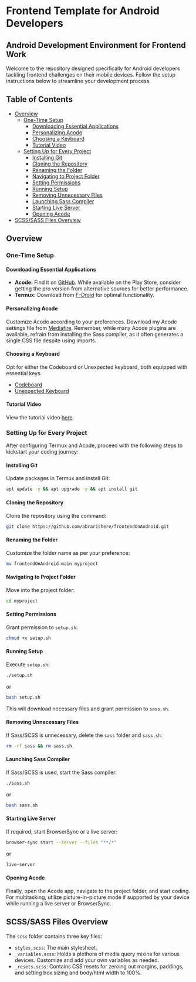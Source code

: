 # Frontend Template for Android Developers
## Android Development Environment for Frontend Work

Welcome to the repository designed specifically for Android developers tackling frontend challenges on their mobile devices. Follow the setup instructions below to streamline your development process.

## Table of Contents

- [Overview](#overview)
  - [One-Time Setup](#one-time-setup)
    - [Downloading Essential Applications](#downloading-essential-applications)
    - [Personalizing Acode](#personalizing-acode)
    - [Choosing a Keyboard](#choosing-a-keyboard)
    - [Tutorial Video](#tutorial-video)
  - [Setting Up for Every Project](#setting-up-for-every-project)
    - [Installing Git](#installing-git)
    - [Cloning the Repository](#cloning-the-repository)
    - [Renaming the Folder](#renaming-the-folder)
    - [Navigating to Project Folder](#navigating-to-project-folder)
    - [Setting Permissions](#setting-permissions)
    - [Running Setup](#running-setup)
    - [Removing Unnecessary Files](#removing-unnecessary-files)
    - [Launching Sass Compiler](#launching-sass-compiler)
    - [Starting Live Server](#starting-live-server)
    - [Opening Acode](#opening-acode)
- [SCSS/SASS Files Overview](#scsssass-files-overview)

## Overview

### One-Time Setup

#### Downloading Essential Applications

- **Acode:** Find it on [GitHub](https://github.com/deadlyjack/Acode). While available on the Play Store, consider getting the pro version from alternative sources for better performance.
- **Termux:** Download from [F-Droid](https://f-droid.org/en/packages/com.termux/) for optimal functionality.

#### Personalizing Acode

Customize Acode according to your preferences. Download my Acode settings file from [Mediafire](https://www.mediafire.com/file/e40b1rzehcqicm9/Acode.backup/file). Remember, while many Acode plugins are available, refrain from installing the Sass compiler, as it often generates a single CSS file despite using imports.

#### Choosing a Keyboard

Opt for either the Codeboard or Unexpected keyboard, both equipped with essential keys.
- [Codeboard](https://github.com/gazlaws-dev/codeboard)
- [Unexpected Keyboard](https://github.com/Julow/Unexpected-Keyboard)

#### Tutorial Video

View the tutorial video [here](https://youtu.be/VSN0zjdY554).

### Setting Up for Every Project

After configuring Termux and Acode, proceed with the following steps to kickstart your coding journey:

#### Installing Git

Update packages in Termux and install Git:
```bash
apt update -y && apt upgrade -y && apt install git
```

#### Cloning the Repository

Clone the repository using the command:
```bash
git clone https://github.com/abrarishere/frontendOnAndroid.git
```

#### Renaming the Folder

Customize the folder name as per your preference:
```bash
mv frontendOnAndroid-main myproject
```

#### Navigating to Project Folder

Move into the project folder:
```bash
cd myproject
```

#### Setting Permissions

Grant permission to `setup.sh`:
```bash
chmod +x setup.sh
```

#### Running Setup

Execute `setup.sh`:
```bash
./setup.sh
```
or
```bash
bash setup.sh
```

This will download necessary files and grant permission to `sass.sh`.

#### Removing Unnecessary Files

If Sass/SCSS is unnecessary, delete the `sass` folder and `sass.sh`:
```bash
rm -rf sass && rm sass.sh
```

#### Launching Sass Compiler

If Sass/SCSS is used, start the Sass compiler:
```bash
./sass.sh
```
or
```bash
bash sass.sh
```

#### Starting Live Server

If required, start BrowserSync or a live server:
```bash
browser-sync start --server --files "**/*"
```
or
```bash
live-server
```

#### Opening Acode

Finally, open the Acode app, navigate to the project folder, and start coding. For multitasking, utilize picture-in-picture mode if supported by your device while running a live server or BrowserSync.

## SCSS/SASS Files Overview

The `scss` folder contains three key files:
- `styles.scss`: The main stylesheet.
- `_variables.scss`: Holds a plethora of media query mixins for various devices. Customize and add your own variables as needed.
- `_resets.scss`: Contains CSS resets for zeroing out margins, paddings, and setting box sizing and body/html width to 100%.